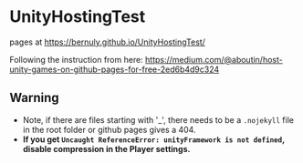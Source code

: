 # UnityHostingTest

pages at https://bernuly.github.io/UnityHostingTest/

Following the instruction from here:
https://medium.com/@aboutin/host-unity-games-on-github-pages-for-free-2ed6b4d9c324

## Warning
- Note, if there are files starting with '_', there needs to be a `.nojekyll` file in the root folder or github pages gives a 404.
- **If you get `Uncaught ReferenceError: unityFramework is not defined`, disable compression in the Player settings.**
